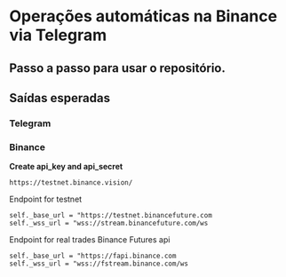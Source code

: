 # Operações automáticas na Binance via Telegram

## Passo a passo para usar o repositório.

## Saídas esperadas
### Telegram

### Binance
**Create api_key and api_secret**
~~~ shell
https://testnet.binance.vision/
~~~

Endpoint for testnet

`self._base_url = "https://testnet.binancefuture.com`  
`self._wss_url = "wss://stream.binancefuture.com/ws`

Endpoint for real trades Binance Futures api

`self._base_url = "https://fapi.binance.com`  
`self._wss_url = "wss://fstream.binance.com/ws`